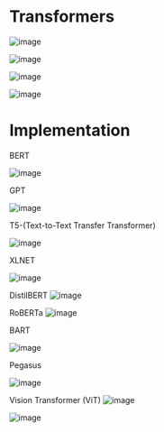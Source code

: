 # Transformers


![image](https://github.com/user-attachments/assets/32f7ed48-54dd-4a4b-8cd2-ca36d71cf5ad)


![image](https://github.com/user-attachments/assets/62f35196-229b-4d6d-8925-ea2e4058598b)


![image](https://github.com/user-attachments/assets/32592ee3-21e6-4634-b951-7ce7180cf36c)


![image](https://github.com/user-attachments/assets/9f2f4852-8e12-443f-8040-de6989122082)

# Implementation

BERT

![image](https://github.com/user-attachments/assets/c09d96b3-cd47-4e8d-8583-3667fdbefce2)

GPT

![image](https://github.com/user-attachments/assets/440d208c-74b3-4fa0-a647-33560d76d9a9)

T5-(Text-to-Text Transfer Transformer)

![image](https://github.com/user-attachments/assets/fdcdd209-0131-40cd-af4e-e08882969c63)


XLNET

![image](https://github.com/user-attachments/assets/c934b591-45a6-4085-8152-62c68179d2d4)

DistilBERT
![image](https://github.com/user-attachments/assets/c1f74348-b80e-41f3-898f-5fa7f0affaef)


RoBERTa
![image](https://github.com/user-attachments/assets/edcf10c3-1f4c-4ddf-b6b7-768cdaee7451)

BART

![image](https://github.com/user-attachments/assets/b933ba73-98dc-4fba-9bbf-e5b266132b2e)

Pegasus

![image](https://github.com/user-attachments/assets/aac22386-19d3-4085-bb0b-bd7704b5c329)


Vision Transformer (ViT)
![image](https://github.com/user-attachments/assets/01f35336-7d6c-4d25-8d9f-b25469da22b0)


![image](https://github.com/user-attachments/assets/16cf8afa-dbd4-4f8f-b089-0ace477db807)













